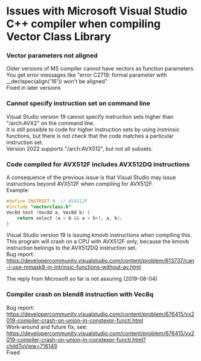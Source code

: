 # Issues with Microsoft Visual Studio C++ compiler when compiling Vector Class Library

### Vector parameters not aligned  
Older versions of MS compiler cannot have vectors as function parameters.  
You get error messages like "error C2719: formal parameter with \_\_declspec(align('16')) won't be aligned"  
Fixed in later versions

### Cannot specify instruction set on command line  
Visual Studio version 19 cannot specify instruction sets higher than "/arch:AVX2" on the command line.  
It is still possible to code for higher instruction sets by using instrinsic functions, but there is
not check that the code matches a particular instruction set.  
Version 2022 supports "/arch:AVX512", but not all subsets.

### Code compiled for AVX512F includes AVX512DQ instructions  
A consequence of the previous issue is that Visual Studio may issue instructions beyond AVX512F when compiling for AVX512F.  
Example:  
```cpp
#define INSTRSET 9  // AVX512F
#include "vectorclass.h"
Vec8d test (Vec8d a, Vec8d b) {
    return select (a > b && a < b+1, a, b);
}
```  
Visual Studio version 19 is issuing kmovb instructions when compiling this.  
This program will crash on a CPU with AVX512F only, because the kmovb instruction belongs to the
AVX512DQ instruction set.  
Bug report:  
https://developercommunity.visualstudio.com/content/problem/613737/can-i-use-mmask8-in-intrinsic-functions-without-av.html

The reply from Microsoft so far is not assuring (2019-08-04)

### Compiler crash on blend8 instruction with Vec8q  
Bug report:  
https://developercommunity.visualstudio.com/content/problem/676415/vx2019-compiler-crash-on-union-in-constexpr-functi.html  
Work-around and future fix, see:
https://developercommunity.visualstudio.com/content/problem/676415/vx2019-compiler-crash-on-union-in-constexpr-functi.html?childToView=716149  
Fixed
